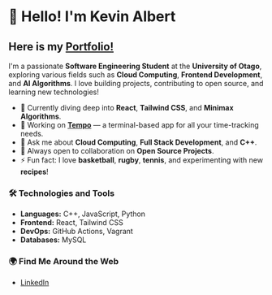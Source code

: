 # 👋 Hello! I'm Kevin Albert
## Here is my [Portfolio!](https://the-fifth-ninja.vercel.app/)

I'm a passionate **Software Engineering Student** at the **University of Otago**, exploring various fields such as **Cloud Computing**, **Frontend Development**, and **AI Algorithms**. I love building projects, contributing to open source, and learning new technologies!

- 🌱 Currently diving deep into **React**, **Tailwind CSS**, and **Minimax Algorithms**.
- 🔭 Working on [**Tempo**](https://github.com/stobitejnr/Tempo) — a terminal-based app for all your time-tracking needs.
- 💬 Ask me about **Cloud Computing**, **Full Stack Development**, and **C++**.
- 🤝 Always open to collaboration on **Open Source Projects**.
- ⚡ Fun fact: I love **basketball**, **rugby**, **tennis**, and experimenting with new **recipes**!

### 🛠️ Technologies and Tools

- **Languages:** C++, JavaScript, Python
- **Frontend:** React, Tailwind CSS
- **DevOps:** GitHub Actions, Vagrant
- **Databases:** MySQL

### 🌍 Find Me Around the Web

- [LinkedIn](https://www.linkedin.com/in/kevin-albert-a2551a217/)
